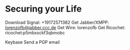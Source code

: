 

# Securing your Life

Download Signal: +19172571382
Get Jabber/XMPP: lorenzofb@jabber.ccc.de
Get Wire: lorenzofb
Get Ricochet: ricochet:p5mbxsckf3qbmobc

Keybase
Send a PGP email
